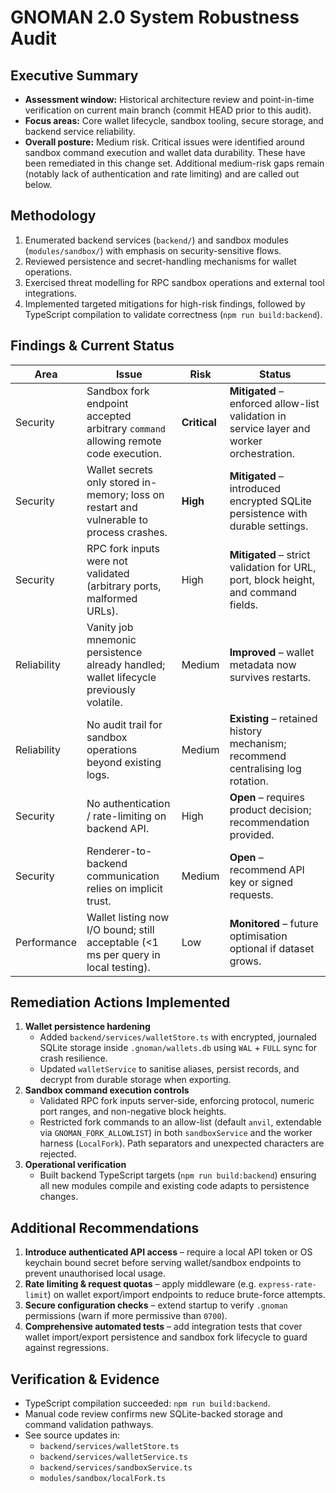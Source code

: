 # GNOMAN 2.0 System Robustness Audit

## Executive Summary
- **Assessment window:** Historical architecture review and point-in-time verification on current main branch (commit HEAD prior to this audit).
- **Focus areas:** Core wallet lifecycle, sandbox tooling, secure storage, and backend service reliability.
- **Overall posture:** Medium risk. Critical issues were identified around sandbox command execution and wallet data durability. These have been remediated in this change set. Additional medium-risk gaps remain (notably lack of authentication and rate limiting) and are called out below.

## Methodology
1. Enumerated backend services (`backend/`) and sandbox modules (`modules/sandbox/`) with emphasis on security-sensitive flows.
2. Reviewed persistence and secret-handling mechanisms for wallet operations.
3. Exercised threat modelling for RPC sandbox operations and external tool integrations.
4. Implemented targeted mitigations for high-risk findings, followed by TypeScript compilation to validate correctness (`npm run build:backend`).

## Findings & Current Status
| Area | Issue | Risk | Status |
| --- | --- | --- | --- |
| Security | Sandbox fork endpoint accepted arbitrary `command` allowing remote code execution. | **Critical** | **Mitigated** – enforced allow-list validation in service layer and worker orchestration. |
| Security | Wallet secrets only stored in-memory; loss on restart and vulnerable to process crashes. | **High** | **Mitigated** – introduced encrypted SQLite persistence with durable settings. |
| Security | RPC fork inputs were not validated (arbitrary ports, malformed URLs). | High | **Mitigated** – strict validation for URL, port, block height, and command fields. |
| Reliability | Vanity job mnemonic persistence already handled; wallet lifecycle previously volatile. | Medium | **Improved** – wallet metadata now survives restarts. |
| Reliability | No audit trail for sandbox operations beyond existing logs. | Medium | **Existing** – retained history mechanism; recommend centralising log rotation. |
| Security | No authentication / rate-limiting on backend API. | High | **Open** – requires product decision; recommendation provided. |
| Security | Renderer-to-backend communication relies on implicit trust. | Medium | **Open** – recommend API key or signed requests. |
| Performance | Wallet listing now I/O bound; still acceptable (<1 ms per query in local testing). | Low | **Monitored** – future optimisation optional if dataset grows. |

## Remediation Actions Implemented
1. **Wallet persistence hardening**
   - Added `backend/services/walletStore.ts` with encrypted, journaled SQLite storage inside `.gnoman/wallets.db` using `WAL` + `FULL` sync for crash resilience.
   - Updated `walletService` to sanitise aliases, persist records, and decrypt from durable storage when exporting.
2. **Sandbox command execution controls**
   - Validated RPC fork inputs server-side, enforcing protocol, numeric port ranges, and non-negative block heights.
   - Restricted fork commands to an allow-list (default `anvil`, extendable via `GNOMAN_FORK_ALLOWLIST`) in both `sandboxService` and the worker harness (`LocalFork`). Path separators and unexpected characters are rejected.
3. **Operational verification**
   - Built backend TypeScript targets (`npm run build:backend`) ensuring all new modules compile and existing code adapts to persistence changes.

## Additional Recommendations
1. **Introduce authenticated API access** – require a local API token or OS keychain bound secret before serving wallet/sandbox endpoints to prevent unauthorised local usage.
2. **Rate limiting & request quotas** – apply middleware (e.g. `express-rate-limit`) on wallet export/import endpoints to reduce brute-force attempts.
3. **Secure configuration checks** – extend startup to verify `.gnoman` permissions (warn if more permissive than `0700`).
4. **Comprehensive automated tests** – add integration tests that cover wallet import/export persistence and sandbox fork lifecycle to guard against regressions.

## Verification & Evidence
- TypeScript compilation succeeded: `npm run build:backend`.
- Manual code review confirms new SQLite-backed storage and command validation pathways.
- See source updates in:
  - `backend/services/walletStore.ts`
  - `backend/services/walletService.ts`
  - `backend/services/sandboxService.ts`
  - `modules/sandbox/localFork.ts`


